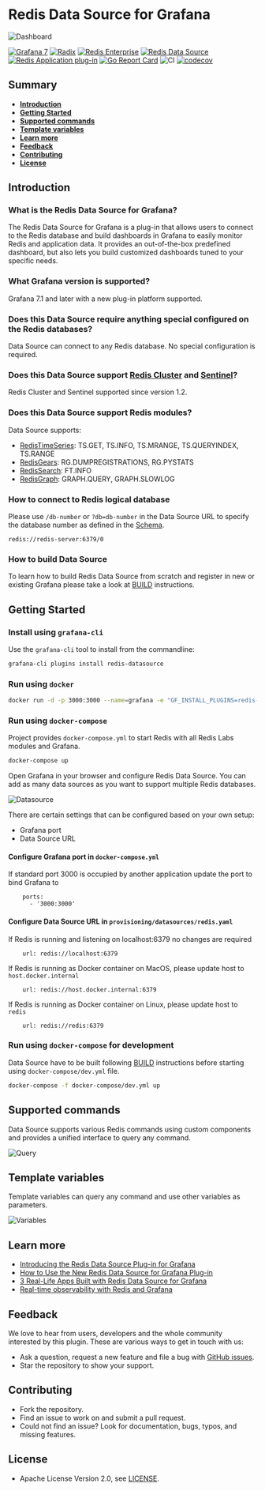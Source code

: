 # Redis Data Source for Grafana

![Dashboard](https://raw.githubusercontent.com/RedisGrafana/grafana-redis-datasource/master/src/img/redis-dashboard.png)

[![Grafana 7](https://img.shields.io/badge/Grafana-7-orange)](https://www.grafana.com)
[![Radix](https://img.shields.io/badge/Radix-powered-darkblue)](https://github.com/mediocregopher/radix)
[![Redis Enterprise](https://img.shields.io/badge/Redis%20Enterprise-supported-darkgreen)](https://redislabs.com/redis-enterprise/)
[![Redis Data Source](https://img.shields.io/badge/dynamic/json?color=blue&label=Redis%20Data%20Source&query=%24.version&url=https%3A%2F%2Fgrafana.com%2Fapi%2Fplugins%2Fredis-datasource)](https://grafana.com/grafana/plugins/redis-datasource)
[![Redis Application plug-in](https://img.shields.io/badge/dynamic/json?color=blue&label=Redis%20Application%20plug-in&query=%24.version&url=https%3A%2F%2Fgrafana.com%2Fapi%2Fplugins%2Fredis-app)](https://grafana.com/grafana/plugins/redis-app)
[![Go Report Card](https://goreportcard.com/badge/github.com/RedisGrafana/grafana-redis-datasource)](https://goreportcard.com/report/github.com/RedisGrafana/grafana-redis-datasource)
![CI](https://github.com/RedisGrafana/grafana-redis-datasource/workflows/CI/badge.svg)
[![codecov](https://codecov.io/gh/RedisGrafana/grafana-redis-datasource/branch/master/graph/badge.svg?token=YX7995RPCF)](https://codecov.io/gh/RedisGrafana/grafana-redis-datasource)

## Summary

- [**Introduction**](#introduction)
- [**Getting Started**](#getting-started)
- [**Supported commands**](#supported-commands)
- [**Template variables**](#template-variables)
- [**Learn more**](#learn-more)
- [**Feedback**](#feedback)
- [**Contributing**](#contributing)
- [**License**](#license)

## Introduction

### What is the Redis Data Source for Grafana?

The Redis Data Source for Grafana is a plug-in that allows users to connect to the Redis database and build dashboards in Grafana to easily monitor Redis and application data. It provides an out-of-the-box predefined dashboard, but also lets you build customized dashboards tuned to your specific needs.

### What Grafana version is supported?

Grafana 7.1 and later with a new plug-in platform supported.

### Does this Data Source require anything special configured on the Redis databases?

Data Source can connect to any Redis database. No special configuration is required.

### Does this Data Source support [Redis Cluster](https://redis.io/topics/cluster-tutorial) and [Sentinel](https://redis.io/topics/sentinel)?

Redis Cluster and Sentinel supported since version 1.2.

### Does this Data Source support Redis modules?

Data Source supports:

- [RedisTimeSeries](https://oss.redislabs.com/redistimeseries/): TS.GET, TS.INFO, TS.MRANGE, TS.QUERYINDEX, TS.RANGE
- [RedisGears](https://oss.redislabs.com/redisgears/): RG.DUMPREGISTRATIONS, RG.PYSTATS
- [RedisSearch](https://oss.redislabs.com/redisearch/): FT.INFO
- [RedisGraph](https://oss.redislabs.com/redisgraph/): GRAPH.QUERY, GRAPH.SLOWLOG

### How to connect to Redis logical database

Please use `/db-number` or `?db=db-number` in the Data Source URL to specify the database number as defined in the [Schema](https://www.iana.org/assignments/uri-schemes/prov/redis).

```
redis://redis-server:6379/0
```

### How to build Data Source

To learn how to build Redis Data Source from scratch and register in new or existing Grafana please take a look at [BUILD](https://github.com/RedisGrafana/grafana-redis-datasource/blob/master/BUILD.md) instructions.

## Getting Started

### Install using `grafana-cli`

Use the `grafana-cli` tool to install from the commandline:

```bash
grafana-cli plugins install redis-datasource
```

### Run using `docker`

```bash
docker run -d -p 3000:3000 --name=grafana -e "GF_INSTALL_PLUGINS=redis-datasource" grafana/grafana
```

### Run using `docker-compose`

Project provides `docker-compose.yml` to start Redis with all Redis Labs modules and Grafana.

```bash
docker-compose up
```

Open Grafana in your browser and configure Redis Data Source. You can add as many data sources as you want to support multiple Redis databases.

![Datasource](https://raw.githubusercontent.com/RedisGrafana/grafana-redis-datasource/master/src/img/datasource.png)

There are certain settings that can be configured based on your own setup:

- Grafana port
- Data Source URL

#### Configure Grafana port in `docker-compose.yml`

If standard port 3000 is occupied by another application update the port to bind Grafana to

```
    ports:
      - '3000:3000'
```

#### Configure Data Source URL in `provisioning/datasources/redis.yaml`

If Redis is running and listening on localhost:6379 no changes are required

```
    url: redis://localhost:6379
```

If Redis is running as Docker container on MacOS, please update host to `host.docker.internal`

```
    url: redis://host.docker.internal:6379
```

If Redis is running as Docker container on Linux, please update host to `redis`

```
    url: redis://redis:6379
```

### Run using `docker-compose` for development

Data Source have to be built following [BUILD](https://github.com/RedisGrafana/grafana-redis-datasource/blob/master/BUILD.md) instructions before starting using `docker-compose/dev.yml` file.

```bash
docker-compose -f docker-compose/dev.yml up
```

## Supported commands

Data Source supports various Redis commands using custom components and provides a unified interface to query any command.

![Query](https://raw.githubusercontent.com/RedisGrafana/grafana-redis-datasource/master/src/img/query.png)

## Template variables

Template variables can query any command and use other variables as parameters.

![Variables](https://raw.githubusercontent.com/RedisGrafana/grafana-redis-datasource/master/src/img/variables.png)

## Learn more

- [Introducing the Redis Data Source Plug-in for Grafana](https://redislabs.com/blog/introducing-the-redis-data-source-plug-in-for-grafana/)
- [How to Use the New Redis Data Source for Grafana Plug-in](https://redislabs.com/blog/how-to-use-the-new-redis-data-source-for-grafana-plug-in/)
- [3 Real-Life Apps Built with Redis Data Source for Grafana](https://redislabs.com/blog/3-real-life-apps-built-with-redis-data-source-for-grafana/)
- [Real-time observability with Redis and Grafana](https://grafana.com/go/observabilitycon/real-time-observability-with-redis-and-grafana/)

## Feedback

We love to hear from users, developers and the whole community interested by this plugin. These are various ways to get in touch with us:

- Ask a question, request a new feature and file a bug with [GitHub issues](https://github.com/RedisGrafana/grafana-redis-datasource/issues/new/choose).
- Star the repository to show your support.

## Contributing

- Fork the repository.
- Find an issue to work on and submit a pull request.
- Could not find an issue? Look for documentation, bugs, typos, and missing features.

## License

- Apache License Version 2.0, see [LICENSE](https://github.com/RedisGrafana/grafana-redis-datasource/blob/master/LICENSE).
